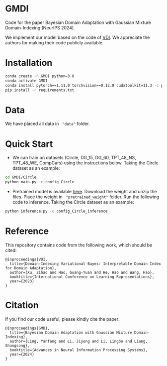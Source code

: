 # GMDI

Code  for the paper Bayesian Domain Adaptation with Gaussian Mixture Domain-Indexing (NeurIPS 2024). 

We implement our model based on the code of [VDI](https://github.com/Wang-ML-Lab/VDI). We appreciate the authors for making their code publicly available.

# Installation

```bash
conda create -n GMDI python=3.8
conda activate GMDI    
conda install pytorch==1.11.0 torchvision==0.12.0 cudatoolkit=11.3 -c pytorch
pip install -r requirements.txt  
```

# Data 

We have placed all data in ` "data"` folder.

# Quick Start

*  We can train on datasets (Circle, DG_15, DG_60, TPT_48_NS, TPT_48_WE, CompCars) using the instructions below. Taking the Circle dataset as an example:

  ```bash
  cd GMDI/Circle
  python main.py -c config_Circle
  ```

*  Pretrained model is available [here](https://drive.google.com/file/d/1Xo8KapA_ZaUDrLdo8x3RsOWtM6Nl5PTT/view?usp=drive_link). Download  the weight and unzip the files. Place the weight in ` "pretrained_weight"` folder. Run the following code to inference. Taking the Circle dataset as an example:

  ```bash
  python inference.py -c config_Circle_inference
  ```

# Reference

This repository contains code from the following work, which should be cited:

```
@inproceedings{VDI,
  title={Domain-Indexing Variational Bayes: Interpretable Domain Index for Domain Adaptation},
  author={Xu, Zihao and Hao, Guang-Yuan and He, Hao and Wang, Hao},
  booktitle={International Conference on Learning Representations},
  year={2023}
}
```

# Citation

If you find our code useful, please kindly cite the paper:

```
@inproceedings{GMDI,
  title={Bayesian Domain Adaptation with Gaussian Mixture Domain-Indexing},
  author={Ling, Yanfang and Li, Jiyong and Li, Lingbo and Liang, Shangsong},
  booktitle={Advances in Neural Information Processing Systems},
  year={2024}
}
```
